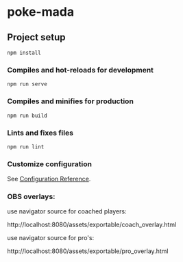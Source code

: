 # poke-mada

## Project setup
```
npm install
```

### Compiles and hot-reloads for development
```
npm run serve
```

### Compiles and minifies for production
```
npm run build
```

### Lints and fixes files
```
npm run lint
```

### Customize configuration
See [Configuration Reference](https://cli.vuejs.org/config/).


### OBS overlays:

use navigator source for coached players: 

http://localhost:8080/assets/exportable/coach_overlay.html

use navigator source for pro's: 

http://localhost:8080/assets/exportable/pro_overlay.html
